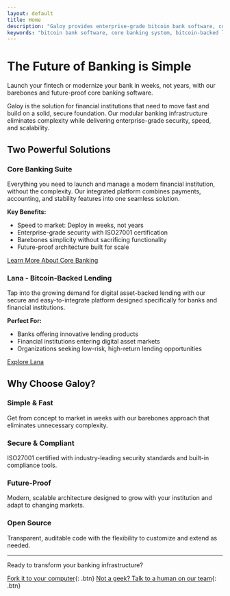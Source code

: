 ```yaml
---
layout: default
title: Home
description: "Galoy provides enterprise-grade bitcoin bank software, core banking systems, and bitcoin-backed lending platforms. Launch your fintech or modernize your bank with our open source banking infrastructure, bitcoin loan platform, and digital asset lending solutions."
keywords: "bitcoin bank software, core banking system, bitcoin-backed lending, bitcoin loan platform, fintech software, digital asset lending, bitcoin infrastructure, banking as a service, open source banking, bitcoin loans, crypto lending platform, galoy bitcoin, blockchain banking software, btc borrowing, btc lend, collateralized digital asset lending, crypto backed fiat loan, bitcoin backed lending, galoy, bitcoin bank, galoy bitcoin, baas platform providers, banking as a service provider, banking open source software, bitcoin backed loans, bitcoin based loans, bitcoin infrastructure, bitcoin lending sites, bitcoin loan, bitcoin loan platform, bitcoin loan site, bitcoin loans, bitcoin-backed loans, blockchain loan platform"
---
```


# The Future of Banking is Simple

Launch your fintech or modernize your bank in weeks, not years, with our barebones and future-proof core banking software.

Galoy is the solution for financial institutions that need to move fast and build on a solid, secure foundation. Our modular banking infrastructure eliminates complexity while delivering enterprise-grade security, speed, and scalability.

## Two Powerful Solutions

### Core Banking Suite
Everything you need to launch and manage a modern financial institution, without the complexity. Our integrated platform combines payments, accounting, and stability features into one seamless solution.

**Key Benefits:**
- Speed to market: Deploy in weeks, not years
- Enterprise-grade security with ISO27001 certification
- Barebones simplicity without sacrificing functionality
- Future-proof architecture built for scale

[Learn More About Core Banking](https://dylanwilson21.github.io/markdownsite/core-banking.html)

### Lana - Bitcoin-Backed Lending
Tap into the growing demand for digital asset-backed lending with our secure and easy-to-integrate platform designed specifically for banks and financial institutions.

**Perfect For:**
- Banks offering innovative lending products
- Financial institutions entering digital asset markets
- Organizations seeking low-risk, high-return lending opportunities

[Explore Lana](https://dylanwilson21.github.io/markdownsite/lana.html)

## Why Choose Galoy?

### Simple & Fast
Get from concept to market in weeks with our barebones approach that eliminates unnecessary complexity.

### Secure & Compliant
ISO27001 certified with industry-leading security standards and built-in compliance tools.

### Future-Proof
Modern, scalable architecture designed to grow with your institution and adapt to changing markets.

### Open Source
Transparent, auditable code with the flexibility to customize and extend as needed.

---

Ready to transform your banking infrastructure?

[Fork it to your computer](https://github.com/GaloyMoney){: .btn}
[Not a geek? Talk to a human on our team](https://calendly.com/andrew-galoy/){: .btn}
